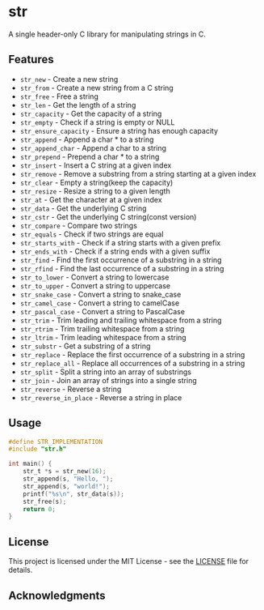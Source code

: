 # str

A single header-only C library for manipulating strings in C.

## Features

- `str_new` - Create a new string
- `str_from` - Create a new string from a C string
- `str_free` - Free a string
- `str_len` - Get the length of a string
- `str_capacity` - Get the capacity of a string
- `str_empty` - Check if a string is empty or NULL
- `str_ensure_capacity` - Ensure a string has enough capacity
- `str_append` - Append a char * to a string
- `str_append_char` - Append a char to a string
- `str_prepend` - Prepend a char * to a string
- `str_insert` - Insert a C string at a given index
- `str_remove` - Remove a substring from a string starting at a given index
- `str_clear` - Empty a string(keep the capacity)
- `str_resize` - Resize a string to a given length
- `str_at` - Get the character at a given index
- `str_data` - Get the underlying C string
- `str_cstr` - Get the underlying C string(const version)
- `str_compare` - Compare two strings
- `str_equals` - Check if two strings are equal
- `str_starts_with` - Check if a string starts with a given prefix
- `str_ends_with` - Check if a string ends with a given suffix
- `str_find` - Find the first occurrence of a substring in a string
- `str_rfind` - Find the last occurrence of a substring in a string
- `str_to_lower` - Convert a string to lowercase
- `str_to_upper` - Convert a string to uppercase
- `str_snake_case` - Convert a string to snake_case
- `str_camel_case` - Convert a string to camelCase
- `str_pascal_case` - Convert a string to PascalCase
- `str_trim` - Trim leading and trailing whitespace from a string
- `str_rtrim` - Trim trailing whitespace from a string
- `str_ltrim` - Trim leading whitespace from a string
- `str_substr` - Get a substring of a string
- `str_replace` - Replace the first occurrence of a substring in a string
- `str_replace_all` - Replace all occurrences of a substring in a string
- `str_split` - Split a string into an array of substrings
- `str_join` - Join an array of strings into a single string
- `str_reverse` - Reverse a string
- `str_reverse_in_place` - Reverse a string in place
  


## Usage

```c
#define STR_IMPLEMENTATION
#include "str.h"

int main() {
    str_t *s = str_new(16);
    str_append(s, "Hello, ");
    str_append(s, "world!");
    printf("%s\n", str_data(s));
    str_free(s);
    return 0;
}

```

## License

This project is licensed under the MIT License - see the [LICENSE](LICENSE) file for details.

## Acknowledgments

